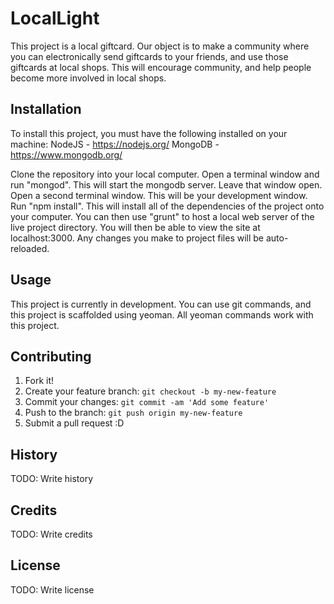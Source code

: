 # LocalLight

This project is a local giftcard. Our object is to make a community where you can electronically send giftcards to your friends, and use those giftcards at local shops.
This will encourage community, and help people become more involved in local shops.

## Installation

To install this project, you must have the following installed on your machine:
NodeJS - https://nodejs.org/
MongoDB - https://www.mongodb.org/

Clone the repository into your local computer.
Open a terminal window and run "mongod". This will start the mongodb server. Leave that window open.
Open a second terminal window. This will be your development window.
Run "npm install". This will install all of the dependencies of the project onto your computer.
You can then use "grunt" to host a local web server of the live project directory. You will then be able to view the site at localhost:3000.
Any changes you make to project files will be auto-reloaded.

## Usage

This project is currently in development.
You can use git commands, and this project is scaffolded using yeoman.
All yeoman commands work with this project.

## Contributing

1. Fork it!
2. Create your feature branch: `git checkout -b my-new-feature`
3. Commit your changes: `git commit -am 'Add some feature'`
4. Push to the branch: `git push origin my-new-feature`
5. Submit a pull request :D

## History

TODO: Write history

## Credits

TODO: Write credits

## License

TODO: Write license
